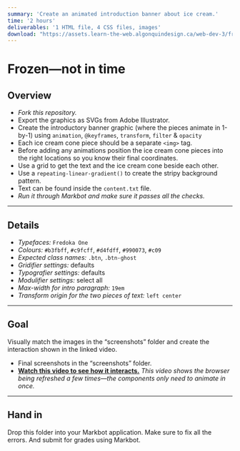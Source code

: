 ```yaml
---
summary: 'Create an animated introduction banner about ice cream.'
time: '2 hours'
deliverables: '1 HTML file, 4 CSS files, images'
download: "https://assets.learn-the-web.algonquindesign.ca/web-dev-3/frozen-not-in-time-download.zip"
---
```


# Frozen—not in time

## Overview

- *Fork this repository.*
- Export the graphics as SVGs from Adobe Illustrator.
- Create the introductory banner graphic (where the pieces animate in 1-by-1) using `animation`, `@keyframes`, `transform`, `filter` & `opacity`
- Each ice cream cone piece should be a separate `<img>` tag.
- Before adding any animations position the ice cream cone pieces into the right locations so you know their final coordinates.
- Use a grid to get the text and the ice cream cone beside each other.
- Use a `repeating-linear-gradient()` to create the stripy background pattern.
- Text can be found inside the `content.txt` file.
- *Run it through Markbot and make sure it passes all the checks.*

---

## Details

- *Typefaces:* `Fredoka One`
- *Colours:* `#b3fbff`, `#c9fcff`, `#d4fdff`, `#990073`, `#c09`
- *Expected class names:* `.btn`, `.btn-ghost`
- *Gridifier settings:* defaults
- *Typografier settings:* defaults
- *Modulifier settings:* select all
- *Max-width for intro paragraph:* `19em`
- *Transform origin for the two pieces of text:* `left center`

---

## Goal

Visually match the images in the “screenshots” folder and create the interaction shown in the linked video.

- Final screenshots in the “screenshots” folder.
- [**Watch this video to see how it interacts.**](https://youtu.be/o2FwGlunLnw)
  *This video shows the browser being refreshed a few times—the components only need to animate in once.*

---

## Hand in

Drop this folder into your Markbot application. Make sure to fix all the errors. And submit for grades using Markbot.
